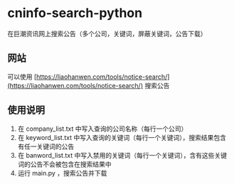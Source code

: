 # cninfo-search-python
在巨潮资讯网上搜索公告（多个公司，关键词，屏蔽关键词，公告下载）

## 网站
可以使用 [https://liaohanwen.com/tools/notice-search/](https://liaohanwen.com/tools/notice-search/) 搜索公告

## 使用说明
1. 在 company_list.txt 中写入查询的公司名称（每行一个公司）
2. 在 keyword_list.txt 中写入查询的关键词（每行一个关键词），搜索结果包含有任一关键词的公告
3. 在 banword_list.txt 中写入禁用的关键词（每行一个关键词），含有这些关键词的公告不会被包含在搜索结果中
4. 运行 main.py ，搜索公告并下载
